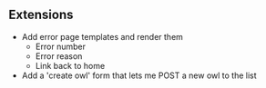 ## Extensions

- Add error page templates and render them
    - Error number
    - Error reason
    - Link back to home
- Add a 'create owl' form that lets me POST a new owl to the list